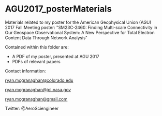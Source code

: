 # AGU2017_posterMaterials
Materials related to my poster for the American Geophysical Union (AGU) 2017 Fall Meeting poster: "SM23C-2460: Finding Multi-scale Connectivity in Our Geospace Observational System: A New Perspective for Total Electron Content Data Through Network Analysis"

Contained within this folder are: 
- A PDF of my poster, presented at AGU 2017
- PDFs of relevant papers

Contact information: 

ryan.mcgranaghan@colorado.edu

ryan.mcgranaghan@jpl.nasa.gov

ryan.mcgranaghan@gmail.com

Twitter: @AeroSciengineer
